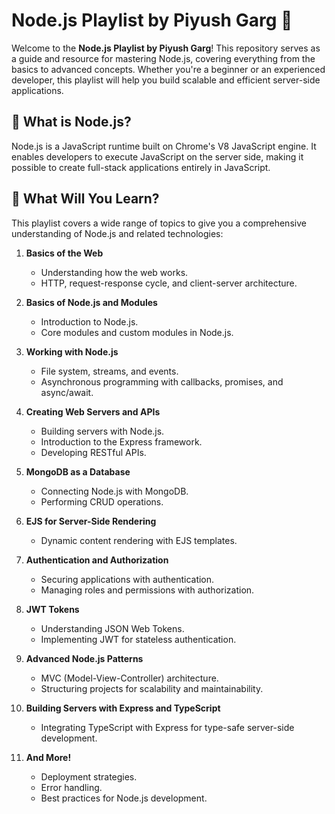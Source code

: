 # Node.js Playlist by Piyush Garg 🎥

Welcome to the **Node.js Playlist by Piyush Garg**! This repository serves as a guide and resource for mastering Node.js, covering everything from the basics to advanced concepts. Whether you're a beginner or an experienced developer, this playlist will help you build scalable and efficient server-side applications.

## 🧐 What is Node.js?
Node.js is a JavaScript runtime built on Chrome's V8 JavaScript engine. It enables developers to execute JavaScript on the server side, making it possible to create full-stack applications entirely in JavaScript.

## 🚀 What Will You Learn?

This playlist covers a wide range of topics to give you a comprehensive understanding of Node.js and related technologies:

1. **Basics of the Web**  
   - Understanding how the web works.
   - HTTP, request-response cycle, and client-server architecture.

2. **Basics of Node.js and Modules**  
   - Introduction to Node.js.
   - Core modules and custom modules in Node.js.

3. **Working with Node.js**  
   - File system, streams, and events.
   - Asynchronous programming with callbacks, promises, and async/await.

4. **Creating Web Servers and APIs**  
   - Building servers with Node.js.
   - Introduction to the Express framework.
   - Developing RESTful APIs.

5. **MongoDB as a Database**  
   - Connecting Node.js with MongoDB.
   - Performing CRUD operations.

6. **EJS for Server-Side Rendering**  
   - Dynamic content rendering with EJS templates.

7. **Authentication and Authorization**  
   - Securing applications with authentication.
   - Managing roles and permissions with authorization.

8. **JWT Tokens**  
   - Understanding JSON Web Tokens.
   - Implementing JWT for stateless authentication.

9. **Advanced Node.js Patterns**  
   - MVC (Model-View-Controller) architecture.
   - Structuring projects for scalability and maintainability.

10. **Building Servers with Express and TypeScript**  
    - Integrating TypeScript with Express for type-safe server-side development.

11. **And More!**  
    - Deployment strategies.
    - Error handling.
    - Best practices for Node.js development.

